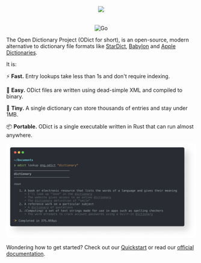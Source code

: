 <div align="center">

<img src="https://raw.githubusercontent.com/odict/odict/master/logo.jpg" width="250" />
<br/><br/>

![Go](https://img.shields.io/github/v/release/TheOpenDictionary/odict?style=flat-square)

</div>

The Open Dictionary Project (ODict for short), is an open-source, modern alternative to dictionary file formats like [StarDict](https://github.com/huzheng001/stardict-3), [Babylon](https://www.babylon-software.com/product-category/premium-dictionaries/) and [Apple Dictionaries](https://en.wikipedia.org/wiki/Dictionary_(software)). 

It is:

:zap: **Fast.** Entry lookups take less than 1s and don't require indexing.

:brain: **Easy.** ODict files are written using dead-simple XML and compiled to binary.

:pinching_hand: **Tiny.** A single dictionary can store thousands of entries and stay under 1MB.

:package: **Portable.** ODict is a single executable written in Rust that can run almost anywhere.

<div align="center">
<img src="terminal.png" width="1000" />
</div>

Wondering how to get started? Check out our [Quickstart](https://www.odict.org/docs/introduction/quickstart) or read our [official documentation](https://odict.org).
